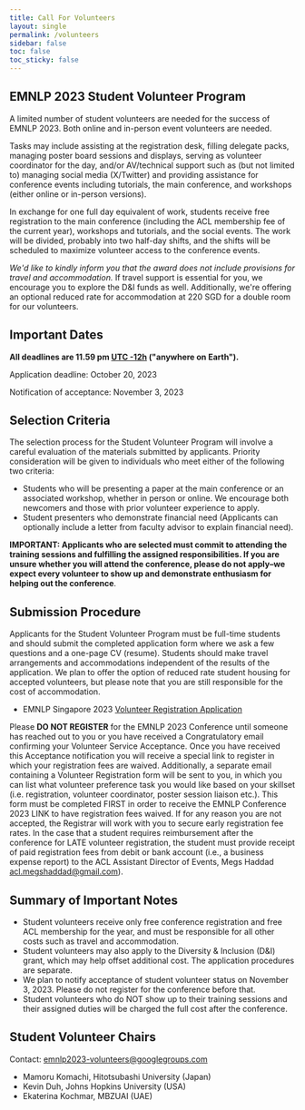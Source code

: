 ```yaml
---
title: Call For Volunteers
layout: single
permalink: /volunteers
sidebar: false
toc: false
toc_sticky: false
---
```


## EMNLP 2023 Student Volunteer Program

A limited number of student volunteers are needed for the success of EMNLP 2023. Both online and in-person event volunteers are needed.

Tasks may include assisting at the registration desk, filling delegate packs, managing poster board sessions and displays, serving as volunteer coordinator for the day, and/or AV/technical support such as (but not limited to) managing social media (X/Twitter) and providing assistance for conference events including tutorials, the main conference, and workshops (either online or in-person versions).

In exchange for one full day equivalent of work, students receive free registration to the main conference (including the ACL membership fee of the current year), workshops and tutorials, and the social events. The work will be divided, probably into two half-day shifts, and the shifts will be scheduled to maximize volunteer access to the conference events.

*We'd like to kindly inform you that the award does not include provisions for travel and accommodation.* If travel support is essential for you, we encourage you to explore the D&I funds as well. Additionally, we're offering an optional reduced rate for accommodation at 220 SGD for a double room for our volunteers.


## Important Dates

<b>All deadlines are 11.59 pm <a target="_blank" href="https://www.timeanddate.com/time/zone/timezone/utc-12">UTC -12h</a> ("anywhere on Earth").</b>

Application deadline: October 20, 2023

Notification of acceptance: November 3, 2023



## Selection Criteria

The selection process for the Student Volunteer Program will involve a careful evaluation of the materials submitted by applicants. Priority consideration will be given to individuals who meet either of the following two criteria:

- Students who will be presenting a paper at the main conference or an associated workshop, whether in person or online. We encourage both newcomers and those with prior volunteer experience to apply.
- Student presenters who demonstrate financial need (Applicants can optionally include a letter from faculty advisor to explain financial need).

**IMPORTANT: Applicants who are selected must commit to attending the training sessions and fulfilling the assigned responsibilities. If you are unsure whether you will attend the conference, please do not apply–we expect every volunteer to show up and demonstrate enthusiasm for helping out the conference**.



## Submission Procedure

Applicants for the Student Volunteer Program must be full-time students and should submit the completed application form where we ask a few questions and a one-page CV (resume). Students should make travel arrangements and accommodations independent of the results of the application. We plan to offer the option of reduced rate student housing for accepted volunteers, but please note that you are still responsible for the cost of accommodation.

- EMNLP Singapore 2023 [Volunteer Registration Application](https://docs.google.com/forms/d/e/1FAIpQLScHMDNQJbdU9dT4eUZTpxXIJkhF3rc0_Zv1K98A7tx7_-utFA/viewform?usp=sf_link) 

Please **DO NOT REGISTER** for the EMNLP 2023 Conference until someone has reached out to you or you have received a Congratulatory email confirming your Volunteer Service Acceptance. Once you have received this Acceptance notification you will receive a special link to register in which your registration fees are waived. Additionally, a separate email containing a Volunteer Registration form will be sent to you, in which you can list what volunteer preference task you would like based on your skillset (i.e. registration, volunteer coordinator, poster session liaison etc.). This form must be completed FIRST in order to receive the EMNLP Conference 2023 LINK to have registration fees waived. If for any reason you are not accepted, the Registrar will work with you to secure early registration fee rates.
In the case that a student requires reimbursement after the conference for LATE volunteer registration, the student must provide receipt of paid registration fees from debit or bank account (i.e., a business expense report) to the ACL Assistant Director of Events, Megs Haddad <a href="mailto:acl.megshaddad@gmail.com">acl.megshaddad@gmail.com</a>).


## Summary of Important Notes

- Student volunteers receive only free conference registration and free ACL membership for the year, and must be responsible for all other costs such as travel and accommodation.
- Student volunteers may also apply to the Diversity & Inclusion (D&I) grant, which may help offset additional cost. The application procedures are separate.
- We plan to notify acceptance of student volunteer status on November 3, 2023. Please do not register for the conference before that.
- Student volunteers who do NOT show up to their training sessions and their assigned duties will be charged the full cost after the conference.


## Student Volunteer Chairs

Contact: emnlp2023-volunteers@googlegroups.com

- Mamoru Komachi, Hitotsubashi University (Japan)
- Kevin Duh, Johns Hopkins University (USA)
- Ekaterina Kochmar, MBZUAI (UAE)



